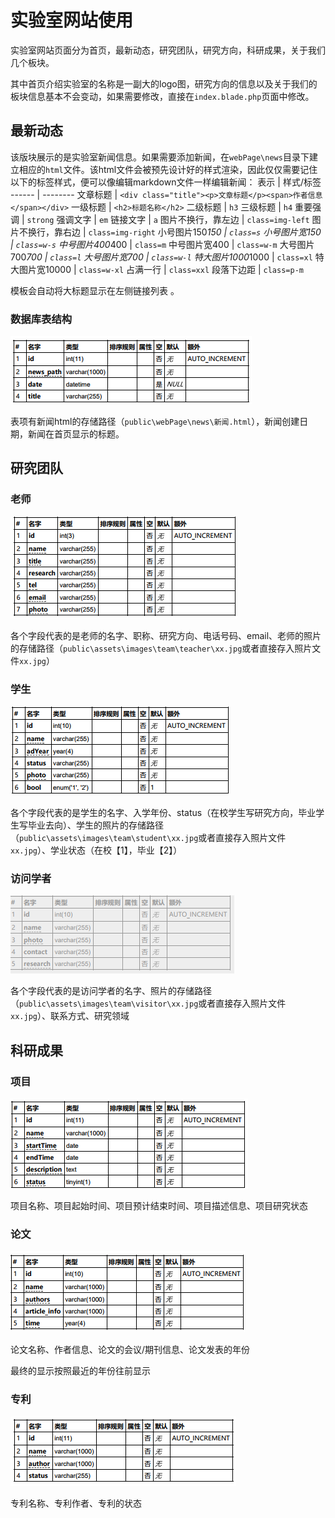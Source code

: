 # 实验室网站使用

实验室网站页面分为首页，最新动态，研究团队，研究方向，科研成果，关于我们几个板块。

其中首页介绍实验室的名称是一副大的logo图，研究方向的信息以及关于我们的板块信息基本不会变动，如果需要修改，直接在`index.blade.php`页面中修改。

## 最新动态
该版块展示的是实验室新闻信息。如果需要添加新闻，在`webPage\news`目录下建立相应的`html`文件。该html文件会被预先设计好的样式渲染，因此仅仅需要记住以下的标签样式，便可以像编辑markdown文件一样编辑新闻：
表示   |  样式/标签
------ | -------- 
文章标题 | `<div class="title"><p>文章标题</p><span>作者信息</span></div>`
一级标题 | `<h2>标题名称</h2>`
二级标题 | `h3`
三级标题 | `h4`
重要强调 | `strong`
强调文字 | `em`
链接文字 | `a`
图片不换行，靠左边 | `class=img-left`
图片不换行，靠右边 | `class=img-right`
小号图片150*150   | `class=s`
小号图片宽150   | `class=w-s`
中号图片400*400  | `class=m`
中号图片宽400    |  `class=w-m`
大号图片700*700 |    `class=l`
大号图片宽700     |    `class=w-l`
特大图片1000*1000  | `class=xl`
特大图片宽10000   |  `class=w-xl`
占满一行   | `class=xxl`
段落下边距 | `class=p-m`

模板会自动将大标题显示在左侧链接列表 。

### 数据库表结构
![新闻表结构](newsDB.png)

表项有新闻html的存储路径（`public\webPage\news\新闻.html`），新闻创建日期，新闻在首页显示的标题。

## 研究团队
### 老师
![老师信息](teacherDB.png)

各个字段代表的是老师的名字、职称、研究方向、电话号码、email、老师的照片的存储路径（`public\assets\images\team\teacher\xx.jpg`或者直接存入照片文件`xx.jpg`）
### 学生
![学生信息](studentDB.png)

各个字段代表的是学生的名字、入学年份、status（在校学生写研究方向，毕业学生写毕业去向）、学生的照片的存储路径（`public\assets\images\team\student\xx.jpg`或者直接存入照片文件`xx.jpg`）、学业状态（在校【1】，毕业【2】）
### 访问学者
![访问学者信息](visitorDB.png)

各个字段代表的是访问学者的名字、照片的存储路径（`public\assets\images\team\visitor\xx.jpg`或者直接存入照片文件`xx.jpg`）、联系方式、研究领域

## 科研成果
### 项目
![科研项目信息](projectDB.png)

项目名称、项目起始时间、项目预计结束时间、项目描述信息、项目研究状态
### 论文
![论文信息](articleDB.png)

论文名称、作者信息、论文的会议/期刊信息、论文发表的年份

最终的显示按照最近的年份往前显示

### 专利
![专利信息](patentDB.png)

专利名称、专利作者、专利的状态